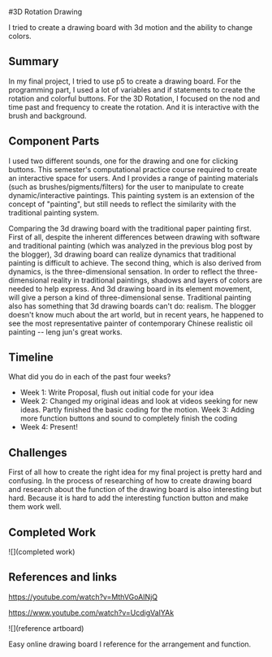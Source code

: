 
#3D Rotation Drawing

I tried to create a drawing board with 3d motion and the ability to change colors.

## Summary

In my final project, I tried to use p5 to create a drawing board. For the programming part, I used a lot of variables and if statements to create the rotation and colorful buttons. For the 3D Rotation, I focused on the nod and time past and frequency to create the rotation. And it is interactive with the brush and background.

## Component Parts

I used two different sounds, one for the drawing and one for clicking buttons. This semester's computational practice course required to create an interactive space for users. And I  provides a range of painting materials (such as brushes/pigments/filters) for the user to manipulate to create dynamic/interactive paintings. This painting system is an extension of the concept of "painting", but still needs to reflect the similarity with the traditional painting system.

Comparing the 3d drawing board with the traditional paper painting first. First of all, despite the inherent differences between drawing with software and traditional painting (which was analyzed in the previous blog post by the blogger), 3d drawing board can realize dynamics that traditional painting is difficult to achieve.
The second thing, which is also derived from dynamics, is the three-dimensional sensation. In order to reflect the three-dimensional reality in traditional paintings, shadows and layers of colors are needed to help express. And 3d drawing board in its element movement, will give a person a kind of three-dimensional sense.
Traditional painting also has something that 3d drawing boards can't do: realism. The blogger doesn't know much about the art world, but in recent years, he happened to see the most representative painter of contemporary Chinese realistic oil painting -- leng jun's great works.



## Timeline

What did you do in each of the past four weeks?

- Week 1: Write Proposal, flush out initial code for your idea
- Week 2: Changed my original ideas and look at videos seeking for new ideas. Partly finished the basic coding for the motion.
Week 3: Adding more function buttons and sound to completely finish the coding
- Week 4: Present!
 
## Challenges

First of all how to create the right idea for my final project is pretty hard and confusing. In the process of researching of how to create drawing board and research about the function of the drawing board is also interesting but hard. Because it is hard to add the interesting function button and make them work well.

## Completed Work
![](completed work)

## References and links

https://youtube.com/watch?v=MthVGoAINjQ

https://www.youtube.com/watch?v=UcdigVaIYAk

![](reference artboard)

Easy online drawing board I reference for the arrangement and function.
